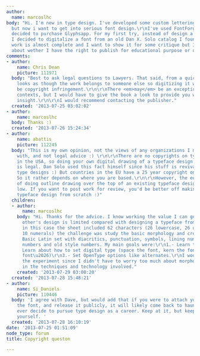 ```yaml
---
author:
  name: marcoslhc
body: "Hi. I'm new in type design. I've developed some custom lettering for logos
  but now i want to get into serious font design.\r\nI've used FontForge and finally
  decided to purchase Glyphsapp. For my first try, instead of design a font from scratch,
  I decided to digitalize a font from an old Dan X. Solo catalog I found in my house.\r\nMy
  work is almost complete and I want to show it for some critique but I'm concerned
  about wether I have the right to publish for educational purpose or don't."
comments:
- author:
    name: Chris Dean
    picture: 111971
  body: "Best to ask legal questions to Lawyers. That said, from a quick Google, it
    looks as though the work belongs to someone else so digitizing it would in fact
    be copyright infringement.\r\n\r\nThere <em>may</em> be an exception for educational
    contexts, but I would have to give the book a look to provide you with any meaningful
    insight.\r\n\r\nI would recommend contacting the publisher."
  created: '2013-07-25 03:02:02'
- author:
    name: marcoslhc
  body: Thanks :)
  created: '2013-07-26 15:24:34'
- author:
    name: abattis
    picture: 112245
  body: "This is my own opinion, not the views of any organizations I may be associated
    with, and not legal advice :) \r\n\r\nThere are no copyrights on typeface designs
    in the USA, so doing your own digital drawing of a typeface design in the USA
    is legal. Dan Solo used this fact himself since his stuff is revivals of early
    type designs :) But countries in the EU have a 25 year copyright on typeface designs.
    So it rather depends on where you are based.\r\n\r\nHowever, the educational value
    of doing outline drawing over the top of an existing typeface design is rather
    low. If you want to post work for review, you'd be better off making your own
    typeface design from scratch :)"
  children:
  - author:
      name: marcoslhc
    body: "Hi. Thanks for the advice. I know working the value I can get working over
      other's design is limited compared with designing a typeface from scratch. However,
      in this case the sheet included 62 characters (26 lowercase, 26 uppercase and
      10 numerals) the challenge was study the basic morphology and create a complete
      Basic Latin set with diacritics, punctuation, symbols, lining numbers, tabular
      numbers and old style numbers. My main goals were:\r\n1.- Learn to use Glyphs\r\n2.-
      Learn about how to set digital type (space the font, kern the font, hint the
      font\u2026)\r\n3.- Set OpenType options like alternates.\r\nI would recommend
      the experiment since I didn't have to worry too much about morphology and focus
      in the techniques and technology involved."
    created: '2013-07-29 03:00:20'
  created: '2013-07-28 15:48:21'
- author:
    name: Si_Daniels
    picture: 110446
  body: 'I agree with Dave, but would add that if you were to attach your name to
    the font, and release it publicly, it will likely come back to haunt you if you
    ever decide to pursue type design as a career. Keep at it, but keep this one to
    yourself. '
  created: '2013-07-28 16:10:19'
date: '2013-07-25 01:51:09'
node_type: forum
title: Copyright queston

---
```

